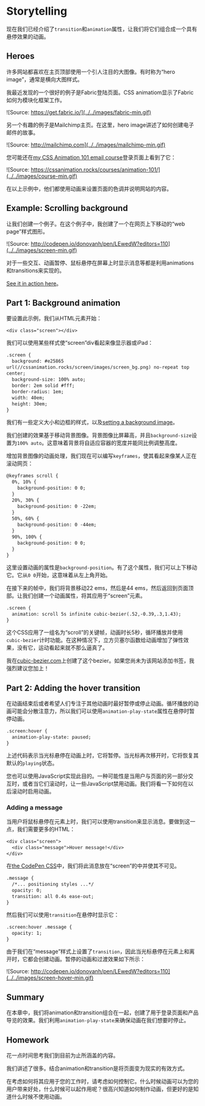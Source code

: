 # Storytelling

现在我们已经介绍了`transition`和`animation`属性，让我们将它们组合成一个具有悬停效果的动画。

## Heroes

许多网站都喜欢在主页顶部使用一个引人注目的大图像。有时称为“hero image”，通常是横向大图样式。

我最近发现的一个很好的例子是Fabric登陆页面。CSS animatiom显示了Fabric如何为模块化框架工作。

![Source: https://get.fabric.io/](../../images/fabric-min.gif)

另一个有趣的例子是Mailchimp主页。在这里，hero image讲述了如何创建电子邮件的故事。

![Source: http://mailchimp.com](../../images/mailchimp-min.gif)

您可能还在[my CSS Animation 101 email course](https://cssanimation.rocks/courses/animation-101/)登录页面上看到了它：

![Source: https://cssanimation.rocks/courses/animation-101/](../../images/course-min.gif)

在以上示例中，他们都使用动画来设置页面的色调并说明网站的内容。

## Example: Scrolling background

让我们创建一个例子。在这个例子中，我创建了一个在网页上下移动的“web page”样式图形。

![Source: http://codepen.io/donovanh/pen/LEwedW?editors=110](../../images/screen-min.gif)

对于一些交互、动画暂停、鼠标悬停在屏幕上时显示消息等都是利用animations和transitions来实现的。

[See it in action here](http://codepen.io/donovanh/pen/LEwedW?editors=110)。

## Part 1: Background  animation

要设置此示例，我们从HTML元素开始：

    <div class="screen"></div>

我们可以使用某些样式使“screen”div看起来像显示器或iPad：

    .screen {
      background: #e25865 url(//cssanimation.rocks/screen/images/screen_bg.png) no-repeat top center;
      background-size: 100% auto;
      border: 2em solid #fff;
      border-radius: 1em;
      width: 40em;
      height: 30em;
    }

我们有一些定义大小和边框的样式，以及[setting a background image](https://cssanimation.rocks/screen/images/screen_bg.png)。

我们创建的效果基于移动背景图像。背景图像比屏幕高，并且`background-size`设置为`100% auto`。这意味着背景将自适应容器的宽度并能同比例调整高度。

增加背景图像的动画处理，我们现在可以编写`keyframes`，使其看起来像某人正在滚动网页：

    @keyframes scroll {
      0%, 10% {
        background-position: 0 0;
      }
      20%, 30% {
        background-position: 0 -22em;
      }
      50%, 60% {
        background-position: 0 -44em;
      }
      90%, 100% {
        background-position: 0 0;
      }
    }

这里设置动画的属性是`background-position`。有了这个属性，我们可以上下移动它。它从`0 0`开始，这意味着从左上角开始。

在接下来的帧中，我们将背景移动22 ems，然后是44 ems，然后返回到页面顶部。让我们创建一个动画属性，将其应用于“screen”元素。

    .screen {
      animation: scroll 5s infinite cubic-bezier(.52,-0.39,.3,1.43);
    }

这个CSS应用了一组名为“scroll”的关键帧，动画时长5秒，循环播放并使用`cubic-bezier`计时功能。在这种情况下，立方贝塞尔函数给动画增加了弹性效果，没有它，运动看起来就不那么逼真了。

我在[cubic-bezier.com](http://cubic-bezier.com/#.52,-0.39,.3,1.43)上创建了这个bezier。如果您尚未为该网站添加书签，我强烈建议您加上！

## Part 2: Adding the hover transition

在动画结束后或者希望人们专注于其他动画时最好暂停或停止动画。循环播放的动画可能会分散注意力，所以我们可以使用`animation-play-state`属性在悬停时暂停动画。

    .screen:hover {
      animation-play-state: paused;
    }

上述代码表示当光标悬停在动画上时，它将暂停。当光标再次移开时，它将恢复其默认的`playing`状态。

您也可以使用JavaScript实现此目的。一种可能性是当用户与页面的另一部分交互时，或者当它们滚动时，让一些JavaScript禁用动画。我们将看一下如何在以后滚动时启用动画。

### Adding a message

当用户将鼠标悬停在元素上时，我们可以使用transition来显示消息。要做到这一点，我们需要更多的HTML：

    <div class="screen">
      <div class="message">Hover message!</div>
    </div>

在[the CodePen CSS](http://codepen.io/donovanh/pen/LEwedW?editors=110)中，我们将此消息放在“screen”的中并使其不可见。

    .message {
      /*... positioning styles ...*/
      opacity: 0;
      transition: all 0.4s ease-out;
    }

然后我们可以使用`transition`在悬停时显示它：

    .screen:hover .message {
      opacity: 1;
    }

由于我们在“message”样式上设置了`transition`，因此当光标悬停在元素上和离开时，它都会创建动画。暂停的动画和过渡效果如下所示：

![Source: http://codepen.io/donovanh/pen/LEwedW?editors=110](../../images/screen-hover-min.gif)

## Summary

在本章中，我们将animation和transition组合在一起，创建了用于登录页面和产品导览的效果。我们利用`animation-play-state`来确保动画在我们想要时停止。

## Homework

花一点时间思考我们到目前为止所涵盖的内容。

我们讲述了很多。结合animation和transition是将页面变为现实的有效方式。

在考虑如何将其应用于您的工作时，请考虑如何控制它。什么时候动画可以为您的用户带来好处，什么时候可以起作用呢？很高兴知道如何制作动画，但更好的是知道什么时候不使用动画。